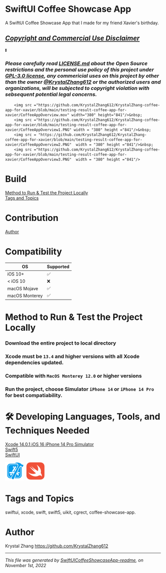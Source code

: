 # SwiftUI Coffee Showcase App 
A SwiftUI Coffee Showcase App that I made for my friend Xavier's birthday.

## ***[Copyright and Commercial Use Disclaimer](https://github.com/KrystalZhang612/KrystalZhang-coffee-app-for-xavier/blob/main/README.md#please-carefully-read-licensemd-about-the-open-source-restrictions-and-the-personal-use-policy-of-this-project-under-gpl-30-license-any-commericial-uses-on-this-project-by-other-than-the-owner-krystalzhang612-or-the-authorized-users-and-organizations-including-unauthorized-modifications-forks-pull-requests-and-other-commercial-related-uses-will-be-subjected-to-copyright-violation-with-sebsequent-legal-concerns)*** 

⏬

### ***Please carefully read [LICENSE.md](https://github.com/KrystalZhang612/KrystalZhang-coffee-app-for-xavier/blob/main/LICENSE) about the Open Source restrictions and the personal use policy of this project under [GPL-3.0 license](https://www.gnu.org/licenses/gpl-3.0.en.html), any commericial uses on this project by other than the owner [@KrystalZhang612](https://github.com/KrystalZhang612) or the authorized users and organizations, will be subjected to copyright violation with sebsequent potential legal concerns.***
        
<p align = "center"> 
       
        <img src ="https://github.com/KrystalZhang612/KrystalZhang-coffee-app-for-xavier/blob/main/testing-result-coffee-app-for-xavier/CoffeeAppOverview.mov" width="380" height="841"/>&nbsp; 
        <img src ="https://github.com/KrystalZhang612/KrystalZhang-coffee-app-for-xavier/blob/main/testing-result-coffee-app-for-xavier/CoffeeAppOverview1.PNG" width = "380" height ="841"/>&nbsp; 
        <img src = "https://github.com/KrystalZhang612/KrystalZhang-coffee-app-for-xavier/blob/main/testing-result-coffee-app-for-xavier/CoffeeAppOverview2.PNG"  width = "380" height ="841"/>&nbsp;
        <img src ="https://github.com/KrystalZhang612/KrystalZhang-coffee-app-for-xavier/blob/main/testing-result-coffee-app-for-xavier/CoffeeAppOverview3.PNG"  width = "380" height ="841"/> 
</p> 



# Build
[Method to Run & Test the Project Locally](https://github.com/KrystalZhang612/KrystalZhang-coffee-app-for-xavier/blob/main/README.md#method-to-run--test-the-project-locally)<br/> 
[Tags and Topics](https://github.com/KrystalZhang612/KrystalZhang-coffee-app-for-xavier/blob/main/README.md#tags-and-topics)<br/>
# Contribution
[Author](https://github.com/KrystalZhang612/KrystalZhang-coffee-app-for-xavier/blob/main/README.md#author)
# Compatibility
|   OS             | Supported          |
| -------          | ------------------ |
| iOS 10+          | :white_check_mark: |
| < iOS 10         | :x:                |
| macOS Mojave     | ✅                 |
| macOS Monterey   | ✅                 |

# Method to Run & Test the Project Locally
### Download the entire project to local directory
### Xcode must be `13.4` and higher versions with all Xcode dependencies updated.
### Compatible with `MacOS Monterey 12.0` or higher versions
### Run the project, choose Simulator `iPhone 14` or `iPhone 14 Pro` for best compatiability.
# 🛠️ Developing Languages, Tools, and Techniques Needed
[Xcode 14.0.1 iOS 16 iPhone 14 Pro Simulator](https://developer.apple.com/documentation/xcode-release-notes/xcode-14_0_1-release-notes)<br/> 
[Swift5](https://www.swift.org/blog/swift-5-released/)<br/>
[SwiftUI](https://developer.apple.com/xcode/swiftui/)<br/>
<div>
  <img src= "https://github.com/devicons/devicon/blob/master/icons/xcode/xcode-plain.svg" title = "Xcode" alt = "Xcode" width="60" height= "60"/>&nbsp; 
  <img src ="https://github.com/devicons/devicon/blob/master/icons/swift/swift-original.svg" title = "Swift5" alt = "Swift5" width="60" height= "60"/>&nbsp; 
</div>

# Tags and Topics
swiftui, xcode, swift, swift5, uikit, cgrect, coffee-showcase-app.
# Author
Krystal Zhang
https://github.com/KrystalZhang612<hr>
*This file was generated by [SwiftUICoffeeShowcaseApp-readme](https://github.com/KrystalZhang612/KrystalZhang-coffee-app-for-xavier/blob/main/README.md), on November 1st, 2022*
